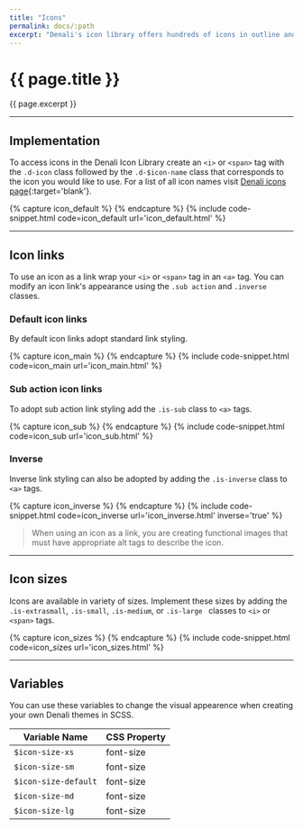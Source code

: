 ```yaml
---
title: "Icons"
permalink: docs/:path
excerpt: "Denali's icon library offers hundreds of icons in outline and solid styles that have been carefully crafted to ensure a coherent and unified UI."
---
```


# {{ page.title }}

{{ page.excerpt }}

---

## Implementation

To access icons in the Denali Icon Library create an `<i>` or `<span>` tag with the `.d-icon` class followed by the `.d-$icon-name` class that corresponds to the icon you would like to use. For a list of all icon names visit [Denali icons page](https://denali-design.github.io/denali-icon-font/docs/){:target='blank'}.

{% capture icon_default %}
<i class="d-icon d-user-profile-circle is-medium"></i>
{% endcapture %}
{% include code-snippet.html code=icon_default url='icon_default.html' %}

---

## Icon links

To use an icon as a link wrap your `<i>` or `<span>` tag in an `<a>` tag. You can modify an icon link&#39;s appearance using the `.sub action` and `.inverse` classes.

### Default icon links

By default icon links adopt standard link styling.

{% capture icon_main %}
<a><i class="d-icon d-notification is-medium"></i></a>
<a class="is-secondary"><i class="d-icon d-notification is-medium"></i></a>
{% endcapture %}
{% include code-snippet.html code=icon_main url='icon_main.html' %}

### Sub action icon links

To adopt sub action link styling add the `.is-sub` class to `<a>` tags.

{% capture icon_sub %}
<a><span class="d-icon d-star is-sub is-medium"></span></a>
<a class="is-secondary"><span class="d-icon d-star is-sub is-medium"></span></a>
{% endcapture %}
{% include code-snippet.html code=icon_sub url='icon_sub.html' %}

### Inverse

Inverse link styling can also be adopted by adding the `.is-inverse` class to `<a>` tags.

{% capture icon_inverse %}
<a class="is-inverse"><span class="d-icon d-trash is-medium"></span></a>
{% endcapture %}
{% include code-snippet.html code=icon_inverse url='icon_inverse.html' inverse='true' %}

<blockquote class="accessible">When using an icon as a link, you are creating functional images that must have appropriate <span class="chips has-bg-grey-100 is-red-500 is-mono">alt</span> tags to describe the icon.</blockquote>

---

## Icon sizes

Icons are available in variety of sizes. Implement these sizes by adding the `.is-extrasmall`, `.is-small`, `.is-medium`, or `.is-large ` classes to `<i>` or `<span>` tags.

{% capture icon_sizes %}
<i class="d-icon d-user-profile-circle is-extrasmall"></i>
<i class="d-icon d-user-profile-circle is-small"></i>
<i class="d-icon d-user-profile-circle"></i>
<i class="d-icon d-user-profile-circle is-medium"></i>
<i class="d-icon d-user-profile-circle is-large"></i>
{% endcapture %}
{% include code-snippet.html code=icon_sizes url='icon_sizes.html' %}

---

## Variables

You can use these variables to change the visual appearence when creating your own Denali themes in SCSS.

| Variable Name        | CSS Property |
| -------------------- | ------------ |
| `$icon-size-xs`      | font-size    |
| `$icon-size-sm`      | font-size    |
| `$icon-size-default` | font-size    |
| `$icon-size-md`      | font-size    |
| `$icon-size-lg`      | font-size    |

